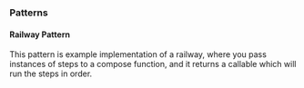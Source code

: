 ### Patterns

#### Railway Pattern
This pattern is example implementation of a railway,
where you pass instances of steps to a compose function, and it returns a callable which will run the steps in order.

